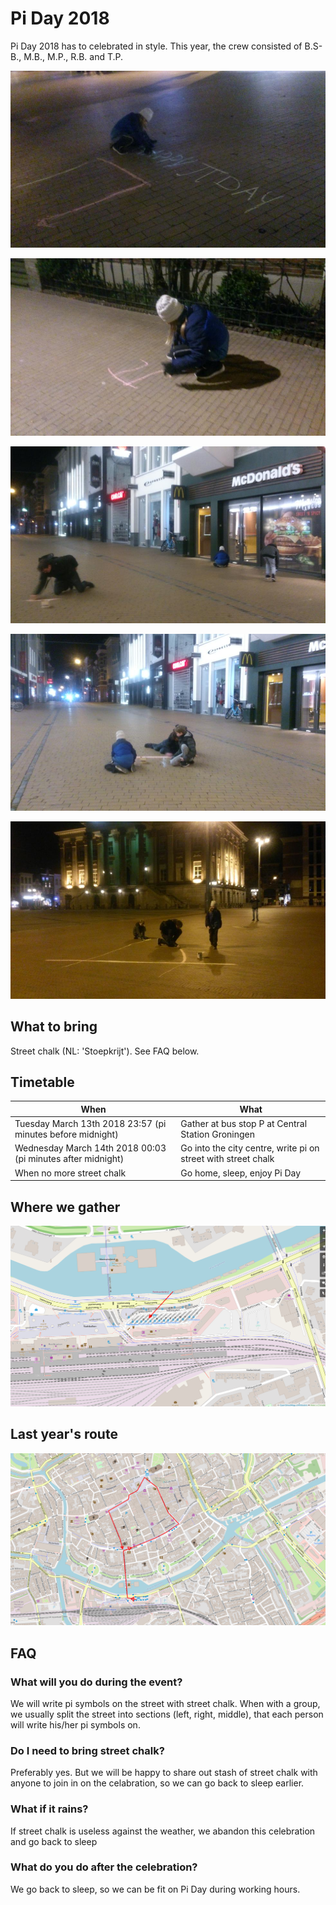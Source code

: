 # Pi Day 2018

Pi Day 2018 has to celebrated in style.
This year, the crew consisted of B.S-B., M.B., M.P., R.B. and T.P. 

![](5.jpg)

![](1.jpg)

![](2.jpg)

![](3.jpg)

![](4.jpg)

## What to bring

Street chalk (NL: 'Stoepkrijt'). See FAQ below.

## Timetable

When|What
---|---
Tuesday March 13th 2018 23:57 (pi minutes before midnight)|Gather at bus stop P at Central Station Groningen
Wednesday March 14th 2018 00:03 (pi minutes after midnight)|Go into the city centre, write pi on street with street chalk
When no more street chalk|Go home, sleep, enjoy Pi Day

## Where we gather

![Map where we gather](map.png)

## Last year's route

![Route we took last year](route.png)

## FAQ

### What will you do during the event?

We will write pi symbols on the street with
street chalk. When with a group, we usually
split the street into sections (left, right,
middle), that each person will write his/her
pi symbols on.

### Do I need to bring street chalk?

Preferably yes. But we will be happy to share
out stash of street chalk with anyone to join
in on the celabration, so we can go back to
sleep earlier.

### What if it rains?

If street chalk is useless against the weather, 
we abandon this celebration and go back to sleep

### What do you do after the celebration?

We go back to sleep, so we can be fit on Pi Day
during working hours.

